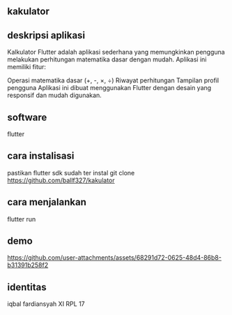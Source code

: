 ## kakulator
## deskripsi aplikasi
Kalkulator Flutter adalah aplikasi sederhana yang memungkinkan pengguna melakukan perhitungan matematika dasar dengan mudah. Aplikasi ini memiliki fitur:

Operasi matematika dasar (+, -, ×, ÷)
Riwayat perhitungan
Tampilan profil pengguna
Aplikasi ini dibuat menggunakan Flutter dengan desain yang responsif dan mudah digunakan.
## software
flutter 
## cara instalisasi
pastikan flutter sdk sudah ter instal
git clone https://github.com/ballf327/kakulator
## cara menjalankan
flutter run 
## demo
https://github.com/user-attachments/assets/68291d72-0625-48d4-86b8-b31391b258f2
## identitas
iqbal fardiansyah 
XI RPL 17

